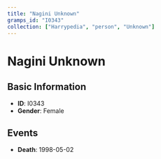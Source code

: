 ```yaml
---
title: "Nagini Unknown"
gramps_id: "I0343"
collection: ["Harrypedia", "person", "Unknown"]
---
```


# Nagini Unknown

## Basic Information

- **ID**: I0343
- **Gender**: Female

## Events

- **Death**: 1998-05-02

